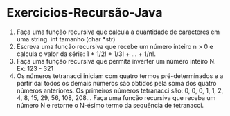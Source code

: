 # Exercicios-Recursão-Java

01. Faça uma função recursiva que calcula a quantidade de caracteres em uma string.
int tamanho (char *str)
02. Escreva uma função recursiva que recebe um número inteiro n > 0 e calcula o valor da série: 1 + 1/2! + 1/3! + ... + 1/n!.
03. Faça uma função recursiva que permita inverter um número inteiro N. Ex: 123 - 321
04. Os números tetranacci iniciam com quatro termos pré-determinados e a partir daí todos os demais
números são obtidos pela soma dos quatro números anteriores. Os primeiros números tetranacci são:
0, 0, 0, 1, 1, 2, 4, 8, 15, 29, 56, 108, 208... Faça uma função recursiva que receba um número N e
retorne o N-ésimo termo da sequência de tetranacci.
